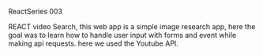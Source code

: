 ReactSeries 003

REACT video Search, this web app is a simple image research app, here the goal was to learn how to handle user input with forms and event while making api requests. here we used the Youtube API.